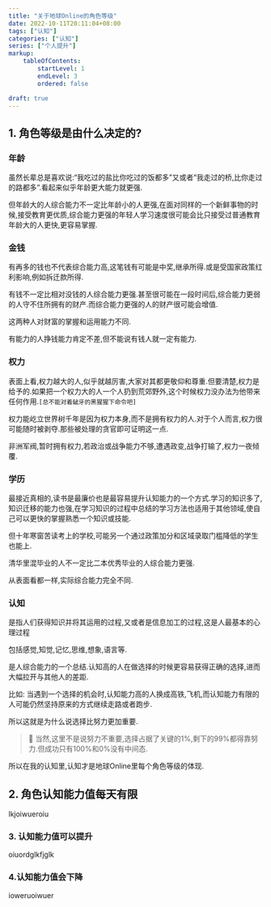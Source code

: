 ```yaml
---
title: "关于地球Online的角色等级"
date: 2022-10-11T20:11:04+08:00
tags: ["认知"]
categories: ["认知"]
series: ["个人提升"]
markup:
    tableOfContents:
        startLevel: 1
        endLevel: 3
        ordered: false

draft: true
---
```


## 1. 角色等级是由什么决定的?

### 年龄

虽然长辈总是喜欢说:“我吃过的盐比你吃过的饭都多”又或者“我走过的桥,比你走过的路都多”.看起来似乎年龄更大能力就更强.

但年龄大的人综合能力不一定比年龄小的人更强,在面对同样的一个新鲜事物的时候,接受教育更优质,综合能力更强的年轻人学习速度很可能会比只接受过普通教育年龄大的人更快,更容易掌握.

### 金钱

有再多的钱也不代表综合能力高,这笔钱有可能是中奖,继承所得.或是受国家政策红利影响,例如拆迁款所得.

有钱不一定比相对没钱的人综合能力更强.甚至很可能在一段时间后,综合能力更弱的人守不住所拥有的财产.而综合能力更强的人的财产很可能会增值.

这两种人对财富的掌握和运用能力不同.

有能力的人挣钱能力肯定不差,但不能说有钱人就一定有能力.

### 权力

表面上看,权力越大的人,似乎就越厉害,大家对其都更敬仰和尊重.但要清楚,权力是给予的.如果把一个权力大的人一个人扔到荒郊野外,这个时候权力没办法为他带来任何作用.`[总不能对着龇牙的黑猩猩下命令吧]`

权力能屹立世界树千年是因为权力本身,而不是拥有权力的人.对于个人而言,权力很可能随时被剥夺.那些被处理的贪官即可证明这一点.

非洲军阀,暂时拥有权力,若政治或战争能力不够,遭遇政变,战争打输了,权力一夜倾覆.

### 学历

最接近真相的,读书是最廉价也是最容易提升认知能力的一个方式.学习的知识多了,知识迁移的能力也强,在学习知识的过程中总结的学习方法也适用于其他领域,使自己可以更快的掌握熟悉一个知识或技能.

但十年寒窗苦读考上的学校,可能另一个通过政策加分和区域录取门槛降低的学生也能上.

清华里混毕业的人不一定比二本优秀毕业的人综合能力更强.

从表面看都一样,实际综合能力完全不同.

### 认知

是指人们获得知识并将其运用的过程,又或者是信息加工的过程,这是人最基本的心理过程

包括感觉,知觉,记忆,思维,想象,语言等.

是人综合能力的一个总结.认知高的人在做选择的时候更容易获得正确的选择,进而大幅拉开与其他人的差距.

比如: 当遇到一个选择的机会时,认知能力高的人换成高铁,飞机,而认知能力有限的人可能仍然坚持原来的方式继续走路或者跑步.

所以这就是为什么说选择比努力更加重要.

> 🚧 当然,这里不是说努力不重要,选择占据了关键的1%,剩下的99%都得靠努力.但成功只有100%和0%没有中间态.

所以在我的认知里,认知才是地球Online里每个角色等级的体现.

## 2. 角色认知能力值每天有限

lkjoiwueroiu

### 3. 认知能力值可以提升

oiuordglkfjglk

### 4.认知能力值会下降

ioweruoiwuer
